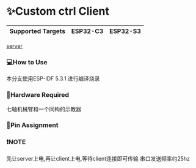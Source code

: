 # ✨Custom ctrl Client

| Supported Targets | ESP32-C3 | ESP32-S3 |
| ----------------- | -------- | -------- |

[server](https://github.com/woquchonglang/2025_Engineer_Ctrl/tree/feature/server)

### 💻How to Use 
本分支使用ESP-IDF 5.3.1 进行编译烧录

### 🎯Hardware Required
七轴机械臂和一个同构的示教器

### 📌Pin Assignment

### ❗NOTE
先让server上电,再让client上电,等待client连接即可传输
串口发送频率约25hz



